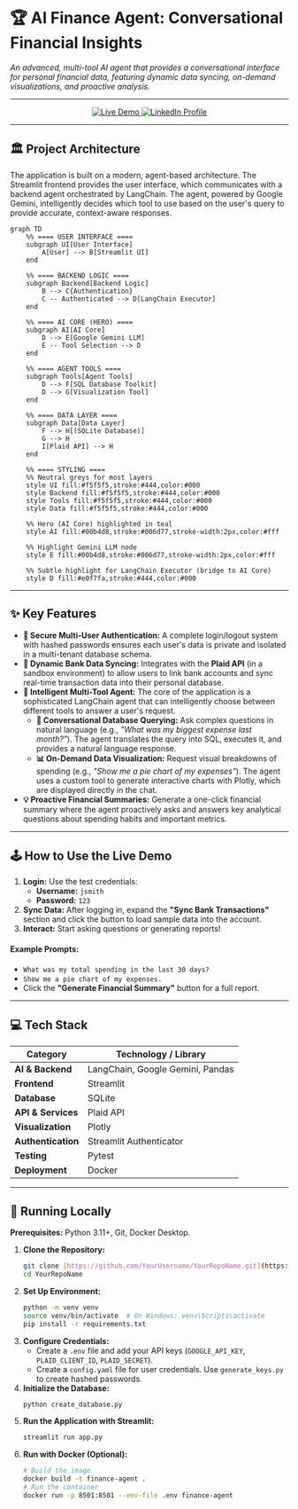 # 🏆 AI Finance Agent: Conversational Financial Insights

*An advanced, multi-tool AI agent that provides a conversational interface for personal financial data, featuring dynamic data syncing, on-demand visualizations, and proactive analysis.*

---

<p align="center">
  <a href="[Link-to-Your-Live-Demo-URL]">
    <img src="https://img.shields.io/badge/Live_Demo-🚀-blue?style=for-the-badge" alt="Live Demo">
  </a>
  <a href="[Link-to-Your-LinkedIn-Profile]">
    <img src="https://img.shields.io/badge/LinkedIn-Profile-blue?style=for-the-badge&logo=linkedin" alt="LinkedIn Profile">
  </a>
</p>

---

## 🏛️ Project Architecture

The application is built on a modern, agent-based architecture. The Streamlit frontend provides the user interface, which communicates with a backend agent orchestrated by LangChain. The agent, powered by Google Gemini, intelligently decides which tool to use based on the user's query to provide accurate, context-aware responses.

```mermaid
graph TD
    %% ==== USER INTERFACE ====
    subgraph UI[User Interface]
        A[User] --> B[Streamlit UI]
    end

    %% ==== BACKEND LOGIC ====
    subgraph Backend[Backend Logic]
        B --> C{Authentication}
        C -- Authenticated --> D[LangChain Executor]
    end

    %% ==== AI CORE (HERO) ====
    subgraph AI[AI Core]
        D --> E[Google Gemini LLM]
        E -- Tool Selection --> D
    end

    %% ==== AGENT TOOLS ====
    subgraph Tools[Agent Tools]
        D --> F[SQL Database Toolkit]
        D --> G[Visualization Tool]
    end

    %% ==== DATA LAYER ====
    subgraph Data[Data Layer]
        F --> H[(SQLite Database)]
        G --> H
        I[Plaid API] --> H
    end

    %% ==== STYLING ====
    %% Neutral greys for most layers
    style UI fill:#f5f5f5,stroke:#444,color:#000
    style Backend fill:#f5f5f5,stroke:#444,color:#000
    style Tools fill:#f5f5f5,stroke:#444,color:#000
    style Data fill:#f5f5f5,stroke:#444,color:#000

    %% Hero (AI Core) highlighted in teal
    style AI fill:#00b4d8,stroke:#006d77,stroke-width:2px,color:#fff

    %% Highlight Gemini LLM node
    style E fill:#00b4d8,stroke:#006d77,stroke-width:2px,color:#fff

    %% Subtle highlight for LangChain Executor (bridge to AI Core)
    style D fill:#e0f7fa,stroke:#444,color:#000

````

-----

## ✨ Key Features

  * **🔐 Secure Multi-User Authentication:** A complete login/logout system with hashed passwords ensures each user's data is private and isolated in a multi-tenant database schema.
  * **🔗 Dynamic Bank Data Syncing:** Integrates with the **Plaid API** (in a sandbox environment) to allow users to link bank accounts and sync real-time transaction data into their personal database.
  * **🧠 Intelligent Multi-Tool Agent:** The core of the application is a sophisticated LangChain agent that can intelligently choose between different tools to answer a user's request.
      * **💬 Conversational Database Querying:** Ask complex questions in natural language (e.g., *"What was my biggest expense last month?"*). The agent translates the query into SQL, executes it, and provides a natural language response.
      * **📊 On-Demand Data Visualization:** Request visual breakdowns of spending (e.g., *"Show me a pie chart of my expenses"*). The agent uses a custom tool to generate interactive charts with Plotly, which are displayed directly in the chat.
  * **💡 Proactive Financial Summaries:** Generate a one-click financial summary where the agent proactively asks and answers key analytical questions about spending habits and important metrics.

-----

## 🕹️ How to Use the Live Demo

1.  **Login:** Use the test credentials:
      * **Username:** `jsmith`
      * **Password:** `123`
2.  **Sync Data:** After logging in, expand the **"Sync Bank Transactions"** section and click the button to load sample data into the account.
3.  **Interact:** Start asking questions or generating reports\!

#### Example Prompts:

  * `What was my total spending in the last 30 days?`
  * `Show me a pie chart of my expenses.`
  * Click the **"Generate Financial Summary"** button for a full report.

-----

## 💻 Tech Stack

| Category         | Technology / Library                               |
| ---------------- | -------------------------------------------------- |
| **AI & Backend** | LangChain, Google Gemini, Pandas                   |
| **Frontend** | Streamlit                                          |
| **Database** | SQLite                                             |
| **API & Services**| Plaid API                                          |
| **Visualization**| Plotly                                             |
| **Authentication**| Streamlit Authenticator                            |
| **Testing** | Pytest                                             |
| **Deployment** | Docker                                             |

-----

## 🔧 Running Locally

**Prerequisites:** Python 3.11+, Git, Docker Desktop.

1.  **Clone the Repository:**
    ```bash
    git clone [https://github.com/YourUsername/YourRepoName.git](https://github.com/YourUsername/YourRepoName.git)
    cd YourRepoName
    ```
2.  **Set Up Environment:**
    ```bash
    python -m venv venv
    source venv/bin/activate  # On Windows: venv\Scripts\activate
    pip install -r requirements.txt
    ```
3.  **Configure Credentials:**
      * Create a `.env` file and add your API keys (`GOOGLE_API_KEY`, `PLAID_CLIENT_ID`, `PLAID_SECRET`).
      * Create a `config.yaml` file for user credentials. Use `generate_keys.py` to create hashed passwords.
4.  **Initialize the Database:**
    ```bash
    python create_database.py
    ```
5.  **Run the Application with Streamlit:**
    ```bash
    streamlit run app.py
    ```
6.  **Run with Docker (Optional):**
    ```bash
    # Build the image
    docker build -t finance-agent .
    # Run the container
    docker run -p 8501:8501 --env-file .env finance-agent
    ```

<!-- end list -->

```
```
